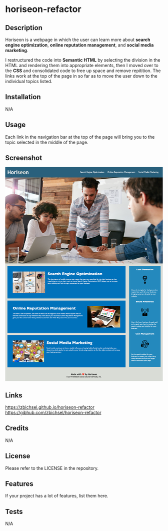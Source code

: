 # horiseon-refactor

## Description

Horiseon is a webpage in which the user can learn more about **search engine optimization**, **online reputation management**, and **social media marketing**.

I restructured the code into **Semantic HTML** by selecting the division in the HTML and rendering them into appropriate elements, then I moved over to the **CSS** and consolidated code to free up space and remove repitition. The links work at the top of the page in so far as to move the user down to the individual topics listed.


## Installation

N/A

## Usage

Each link in the navigation bar at the top of the page will bring you to the topic selected in the middle of the page.

## Screenshot

![Screenshot](./assets/images/horiseon-refactor.png)

## Links

https://zbichsel.github.io/horiseon-refactor
https://gibhub.com/zbichsel/horiseon-refactor

## Credits

N/A

## License

Please refer to the LICENSE in the repository.

## Features

If your project has a lot of features, list them here.

## Tests

N/A